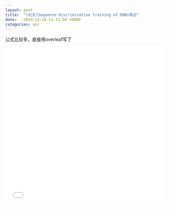 ```yaml
---
layout: post
title:  "[论文]Sequence-discriminative training of DNNs笔记"
date:   2019-12-24 11:11:59 +0800
categories: asr
---
```

公式比较多，直接用overleaf写了
<style>.pdf-embed-container { position: relative; padding-bottom: 98.25%; height: 0; overflow: hidden; max-width: 100%; margin-bottom: 20px; } .pdf-embed-container iframe, .pdf-embed-container object, .pdf-embed-container embed { position: absolute; top: 0; left: 0; width: 100%; height: 100%; }</style><div class='pdf-embed-container'><iframe title="PDF file" width="640" height="390" src="/assets/pdf/Note_on_MMI.pdf" frameborder="0" allowfullscreen></iframe></div>